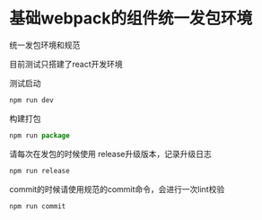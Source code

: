 # 基础webpack的组件统一发包环境
统一发包环境和规范

目前测试只搭建了react开发环境

测试启动

```javascript
npm run dev
```

构建打包

```javascript
npm run package
```

请每次在发包的时候使用 release升级版本，记录升级日志

```javascript
npm run release
```

commit的时候请使用规范的commit命令，会进行一次lint校验

```javascript
npm run commit
```

